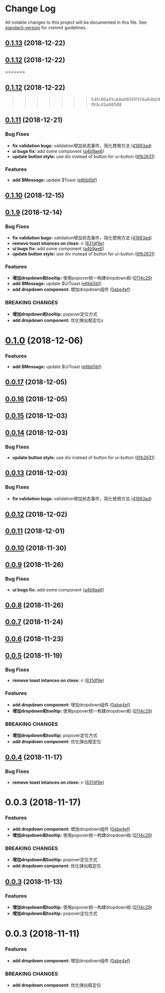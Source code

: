 # Change Log

All notable changes to this project will be documented in this file. See [standard-version](https://github.com/conventional-changelog/standard-version) for commit guidelines.

<a name="0.1.13"></a>
## [0.1.13](https://github.com/leafiy/gelatin-ui/compare/v0.1.12...v0.1.13) (2018-12-22)



<a name="0.1.12"></a>
## [0.1.12](https://github.com/leafiy/gelatin-ui/compare/v0.2.0...v0.1.12) (2018-12-22)
=======
<a name="0.1.12"></a>
## [0.1.12](https://github.com/leafiy/gelatin-ui/compare/v0.1.11...v0.1.12) (2018-12-22)
>>>>>>> 54fc86a41cddad8041f314e6dbb9f93c45a98588



<a name="0.1.11"></a>
## [0.1.11](https://github.com/leafiy/gelatin-ui/compare/v0.1.9...v0.1.11) (2018-12-21)

### Bug Fixes

* **fix validation bugs:** validation增加状态事件，简化使用方法 ([41863ad](https://github.com/leafiy/gelatin-ui/commit/41863ad))
* **ui bugs fix:** add some component ([a4b9ae6](https://github.com/leafiy/gelatin-ui/commit/a4b9ae6))
* **update button style:** use div instead of button for ui-button ([6fb2631](https://github.com/leafiy/gelatin-ui/commit/6fb2631))


### Features

* **add $Message:** update $Toast ([e6bb5bf](https://github.com/leafiy/gelatin-ui/commit/e6bb5bf))

<a name="0.1.10"></a>
## [0.1.10](https://github.com/leafiy/gelatin-ui/compare/v1.0.1...v0.1.10) (2018-12-15)



<a name="0.1.9"></a>
## [0.1.9](https://github.com/leafiy/gelatin-ui/compare/v0.1.8...v0.1.9) (2018-12-14)


### Bug Fixes

* **fix validation bugs:** validation增加状态事件，简化使用方法 ([41863ad](https://github.com/leafiy/gelatin-ui/commit/41863ad))
* **remove toast intances on close:** n ([831df9e](https://github.com/leafiy/gelatin-ui/commit/831df9e))
* **ui bugs fix:** add some component ([a4b9ae6](https://github.com/leafiy/gelatin-ui/commit/a4b9ae6))
* **update button style:** use div instead of button for ui-button ([6fb2631](https://github.com/leafiy/gelatin-ui/commit/6fb2631))


### Features

* **增加dropdown和tooltip:** 使用popover统一构建dropdown和 ([0114c29](https://github.com/leafiy/gelatin-ui/commit/0114c29))
* **add $Message:** update $UiToast ([e6bb5bf](https://github.com/leafiy/gelatin-ui/commit/e6bb5bf))
* **add dropdown component:** 增加dropdown组件 ([0abe4ef](https://github.com/leafiy/gelatin-ui/commit/0abe4ef))


### BREAKING CHANGES

* **增加dropdown和tooltip:** popover定位方式
* **add dropdown component:** 优化弹出框定位s

<a name="0.1.0"></a>
# [0.1.0](https://github.com/leafiy/gelatin-ui/compare/v0.0.17...v0.1.0) (2018-12-06)


### Features

* **add $Message:** update $UiToast ([e6bb5bf](https://github.com/leafiy/gelatin-ui/commit/e6bb5bf))



<a name="0.0.17"></a>
## [0.0.17](https://github.com/leafiy/gelatin-ui/compare/v0.0.16...v0.0.17) (2018-12-05)



<a name="0.0.16"></a>
## [0.0.16](https://github.com/leafiy/gelatin-ui/compare/v0.0.15...v0.0.16) (2018-12-05)



<a name="0.0.15"></a>
## [0.0.15](https://github.com/leafiy/gelatin-ui/compare/v0.0.14...v0.0.15) (2018-12-03)



<a name="0.0.14"></a>
## [0.0.14](https://github.com/leafiy/gelatin-ui/compare/v0.0.13...v0.0.14) (2018-12-03)


### Bug Fixes

* **update button style:** use div instead of button for ui-button ([6fb2631](https://github.com/leafiy/gelatin-ui/commit/6fb2631))



<a name="0.0.13"></a>
## [0.0.13](https://github.com/leafiy/gelatin-ui/compare/v0.0.12...v0.0.13) (2018-12-03)


### Bug Fixes

* **fix validation bugs:** validation增加状态事件，简化使用方法 ([41863ad](https://github.com/leafiy/gelatin-ui/commit/41863ad))



<a name="0.0.12"></a>
## [0.0.12](https://github.com/leafiy/gelatin-ui/compare/v0.0.11...v0.0.12) (2018-12-02)



<a name="0.0.11"></a>
## [0.0.11](https://github.com/leafiy/gelatin-ui/compare/v0.0.10...v0.0.11) (2018-12-01)



<a name="0.0.10"></a>
## [0.0.10](https://github.com/leafiy/gelatin-ui/compare/v0.0.9...v0.0.10) (2018-11-30)



<a name="0.0.9"></a>
## [0.0.9](https://github.com/leafiy/gelatin-ui/compare/v0.0.8...v0.0.9) (2018-11-26)


### Bug Fixes

* **ui bugs fix:** add some component ([a4b9ae6](https://github.com/leafiy/gelatin-ui/commit/a4b9ae6))



<a name="0.0.8"></a>
## [0.0.8](https://github.com/leafiy/gelatin-ui/compare/v0.0.7...v0.0.8) (2018-11-26)



<a name="0.0.7"></a>
## [0.0.7](https://github.com/leafiy/gelatin-ui/compare/v0.0.6...v0.0.7) (2018-11-24)



<a name="0.0.6"></a>
## [0.0.6](https://github.com/leafiy/gelatin-ui/compare/v1.0.0...v0.0.6) (2018-11-23)



<a name="0.0.5"></a>
## [0.0.5](https://github.com/leafiy/gelatin-ui/compare/v0.0.4...v0.0.5) (2018-11-19)

### Bug Fixes

* **remove toast intances on close:** n ([831df9e](https://github.com/leafiy/gelatin-ui/commit/831df9e))


### Features

* **add dropdown component:** 增加dropdown组件 ([0abe4ef](https://github.com/leafiy/gelatin-ui/commit/0abe4ef))
* **增加dropdown和tooltip:** 使用popover统一构建dropdown和 ([0114c29](https://github.com/leafiy/gelatin-ui/commit/0114c29))


### BREAKING CHANGES

* **增加dropdown和tooltip:** popover定位方式
* **add dropdown component:** 优化弹出框定位

<a name="0.0.4"></a>
## [0.0.4](https://github.com/leafiy/gelatin-ui/compare/v0.0.3...v0.0.4) (2018-11-17)


### Bug Fixes

* **remove toast intances on close:** n ([831df9e](https://github.com/leafiy/gelatin-ui/commit/831df9e))



<a name="0.0.3"></a>
# 0.0.3 (2018-11-17)


### Features

* **add dropdown component:** 增加dropdown组件 ([0abe4ef](https://github.com/leafiy/gelatin-ui/commit/0abe4ef))
* **增加dropdown和tooltip:** 使用popover统一构建dropdown和 ([0114c29](https://github.com/leafiy/gelatin-ui/commit/0114c29))


### BREAKING CHANGES

* **增加dropdown和tooltip:** popover定位方式
* **add dropdown component:** 优化弹出框定位



<a name="0.0.3"></a>
## [0.0.3](https://github.com/leafiy/gelatin/compare/v2.0.0...v0.0.3) (2018-11-13)

### Features

* **增加dropdown和tooltip:** 使用popover统一构建dropdown和 ([0114c29](https://github.com/leafiy/gelatin/commit/0114c29))
* **增加dropdown和tooltip:** popover定位方式



<a name="0.0.3"></a>
# 0.0.3 (2018-11-11)


### Features

* **add dropdown component:** 增加dropdown组件 ([0abe4ef](https://github.com/leafiy/gelatin/commit/0abe4ef))


### BREAKING CHANGES

* **add dropdown component:** 优化弹出框定位
